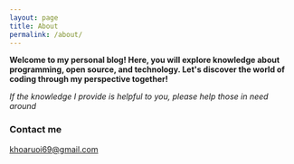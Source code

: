 ```yaml
---
layout: page
title: About
permalink: /about/
---
```


**Welcome to my personal blog! Here, you will explore knowledge about programming, open source, and technology. Let's discover the world of coding through my perspective together!**

*If the knowledge I provide is helpful to you, please help those in need around*

### Contact me

[khoaruoi69@gmail.com](mailto:khoaruoi69@gmail.com)
